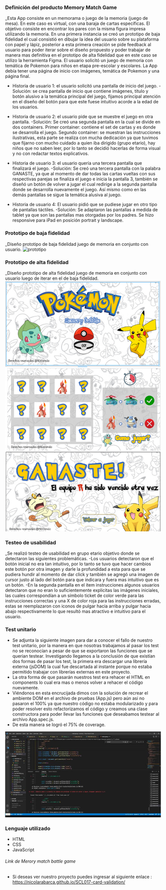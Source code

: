 
### Definición del producto Memory Match Game
_Esta App consiste en un memorama o juego de la memoria (juego de mesa). En este caso es virtual, con una baraja de cartas específicas. El objetivo consiste en encontrar los pares con la misma figura impresa utilizando la memoria.
En una primera instancia se creó un prototipo de baja fidelidad el cual consistió en dibujar la idea del usuario sobre su plataforma con papel y lápiz, posterior a esta primera creación se pide feedback al usuario para poder iterar sobre el diseño propuesto y poder trabajar de manera mas definitiva en el prototipo de alta fidelidad que en este caso se utilizo la herramienta Figma.
El usuario solicitó un juego de memoria con temática de Pokemon para niños en etapa pre-escolar y escolares.
La App debía tener una página de inicio con imágenes, temática de Pokemon y una página final.

- Historia de usuario 1: el usuario solicitó una pantalla de inicio del juego.
-Solución: se crea pantalla de inicio que contiene imágenes, título y botón alusivo a la temática principal del juego, fijamos principal atención en el diseño del botón para que este fuese intuitivo acorde a la edad de los usuarios.

- Historia de usuario 2: el usuario pide que se muestre el juego en otra pantalla.
-Solución: Se creó una segunda pantalla en la cual se divide en dos containers. 
    Primer container: contiene el set de cartas y es donde se desarrolla el juego.
    Segundo container: se muestran las instrucciones ilustrativas, esta parte se realiza con mucha dedicación ya que tuvimos que fijarno con mucho cuidado a quien iba dirigido (grupo etario), hay niños que no saben leer, por lo tanto se decidió hacerlas de forma visual y no con redactar textos explicativos.

- Historia de usuario 3: el usuario quería una tercera pantalla que finalizará el juego.
-Solución: Se creó una tercera pantalla con la palabra GANASTE, ya que al momento de dar todas las cartas vueltas con sus respectivas parejas se finaliza el juego e inicia la pantalla 3, también se diseñó un botón de volver a jugar el cual redirige a la segunda pantalla donde se desarrolla nuevamente el juego. Así mismo como en las demás pantallas se sigue la temática alusiva al juego.

- Historia de usuario 4: El usuario pidió que se pudiese jugar en otro tipo de pantallas táctiles.
-Solución: Se adaptaron las pantallas a medida de tablet ya que son las pantallas mas otorgadas por los padres. Se hizo responsive para iPad en posición portrait y landscape.

### Prototipo de baja fidelidad
_Diseño prototipo de baja fidelidad juego de memoria en conjunto con usuario.
![prototipo](https://github.com/nicolarabarca/SCL017-memory-match-game/blob/master/src/assets/prototipo%20de%20baja%20fidelidad.jpg)


### Prototipo de alta fidelidad
_Diseño prototipo de alta fidelidad juego de memoria en conjunto con usuario luego de iterar en el de baja fidelidad.
![prototipo](https://github.com/Magdasanhueza/SCL017-memory-match-game/blob/master/src/assets/prototipo%20alta%20fidelidad.png)



### Testeo de usabilidad
_Se realizó testeo de usabilidad en grupo etario objetivo donde se detectaron las siguientes problemáticas.
-Los usuarios detectaron que el botón inicial no era tan intuitivo, por lo tanto se tuvo que hacer cambios este botón por otra imagen y darle la profundidad a esta para que se pudiera hundir al momento de dar click y también se agregó una imagen de cursor justo al lado del botón para que indicara y fuera mas intuitivo que es un botón.
-En la segunda pantalla en el item instrucciones algunos usuarios detectaron que no eran lo suficientemente explicitas las imágenes iniciales, las cuales correspondían a un símbolo ticket de color verde para las instrucciones correctas y una X de color roja para las instrucciones erradas, estas se reemplazaron con iconos de pulgar hacia arriba y pulgar hacia abajo respectivamente lo que resultó mas atractivo e intuitivo para el usuario.


### Test unitario
- Se adjunta la siguiente imagen para dar a conocer el fallo de nuestro test unitario, por la manera en que nosotras trabajamos al pasar los test no se reconocían a pesar de que se exportaron las funciones que se querian testear. Investigando llegamos a la conclusión de que existían dos formas de pasar los test, la primera era descargar una librería externa (jsDOM) la cual fue descartada al instante porque no estaba permitido trabajar con librerías externas en este proyecto.
- La otra forma de que pasarán nuestros test era rehacer el HTML en components lo cual era mas o menos volver a rehacer el código nuevamente.
- Viéndonos en esta encrucijada dimos con la solución de recrear el ambiente DOM en el archivo de pruebas (App.js) pero aún asi no pasaron el 100% ya que nuestro código no estaba modularizado y para poder resolver esto refactorizamos el código y creamos una clase constructora para poder llevar las funciones que deseabamos testear al archivo App.spec.js. 
- De esta manera se logró el 75% de coverage.

![test](https://github.com/Magdasanhueza/SCL017-memory-match-game/blob/master/src/assets/Falla_test.jfif)

### Lenguaje utilizado

- HTML
- CSS
- JavaScript

###### Link de Merory match battle game
- Si deseas  ver  nuestro proyecto  puedes  ingresar al siguiente enlace : https://nicolarabarca.github.io/SCL017-card-validation/
